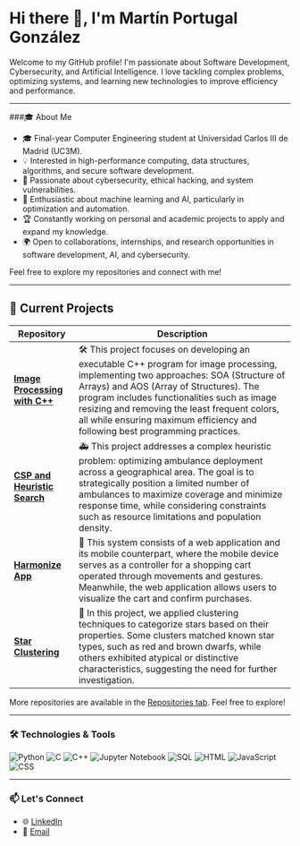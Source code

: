# Hi there 👋, I'm Martín Portugal González

Welcome to my GitHub profile! I'm passionate about Software Development, Cybersecurity, and Artificial Intelligence. I love tackling complex problems, optimizing systems, and learning new technologies to improve efficiency and performance.

---

###🎓 About Me
- 🎓 Final-year Computer Engineering student at Universidad Carlos III de Madrid (UC3M).
- 💡 Interested in high-performance computing, data structures, algorithms, and secure software development.
- 🔐 Passionate about cybersecurity, ethical hacking, and system vulnerabilities.
- 🤖 Enthusiastic about machine learning and AI, particularly in optimization and automation.
- 🏆 Constantly working on personal and academic projects to apply and expand my knowledge.
- 🌍 Open to collaborations, internships, and research opportunities in software development, AI, and cybersecurity.

Feel free to explore my repositories and connect with me!

---

## 🔭 Current Projects  

| Repository | Description |  
|------------|-------------|  
| **[Image Processing with C++](https://github.com/MartinPG22/imtool)** | 🛠️ This project focuses on developing an executable C++ program for image processing, implementing two approaches: SOA (Structure of Arrays) and AOS (Array of Structures). The program includes functionalities such as image resizing and removing the least frequent colors, all while ensuring maximum efficiency and following best programming practices. |  
| **[CSP and Heuristic Search](https://github.com/MartinPG22/CSP---Busqueda-Heuristica)** | 🚑 This project addresses a complex heuristic problem: optimizing ambulance deployment across a geographical area. The goal is to strategically position a limited number of ambulances to maximize coverage and minimize response time, while considering constraints such as resource limitations and population density. |  
| **[Harmonize App](https://github.com/MartinPG22/Interactive-and-Ubiquitous-Systems)** | 🎵 This system consists of a web application and its mobile counterpart, where the mobile device serves as a controller for a shopping cart operated through movements and gestures. Meanwhile, the web application allows users to visualize the cart and confirm purchases. |  
| **[Star Clustering](https://github.com/MartinPG22/Clustering-Estrellas)** | 🚀 In this project, we applied clustering techniques to categorize stars based on their properties. Some clusters matched known star types, such as red and brown dwarfs, while others exhibited atypical or distinctive characteristics, suggesting the need for further investigation. |  

More repositories are available in the [Repositories tab](https://github.com/MartinPG22?tab=repositories). Feel free to explore!

---

### 🛠️ Technologies & Tools

![Python](https://img.shields.io/badge/-Python-3776AB?logo=python&logoColor=white&style=flat)
![C](https://img.shields.io/badge/-C-A8B9CC?logo=c&logoColor=black&style=flat)
![C++](https://img.shields.io/badge/-C++-00599C?logo=c%2B%2B&logoColor=white&style=flat)
![Jupyter Notebook](https://img.shields.io/badge/-Jupyter%20Notebook-F37626?logo=jupyter&logoColor=white&style=flat)
![SQL](https://img.shields.io/badge/-SQL-4479A1?logo=MySQL&logoColor=white&style=flat)
![HTML](https://img.shields.io/badge/-HTML-E34F26?logo=html5&logoColor=white&style=flat)
![JavaScript](https://img.shields.io/badge/-JavaScript-F7DF1E?logo=javascript&logoColor=black&style=flat)
![CSS](https://img.shields.io/badge/-CSS-1572B6?logo=css3&logoColor=white&style=flat)

---

### 📫 Let's Connect

- 🌐 [LinkedIn](https://www.linkedin.com/in/martin-portugal)
- 📧 [Email](mailto:martin.prt.glez@gmail.com)
